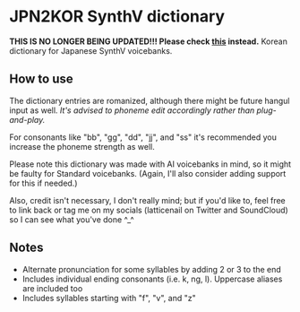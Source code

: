 # JPN2KOR SynthV dictionary
**THIS IS NO LONGER BEING UPDATED!!! Please check [this](https://github.com/latticenail/korean-dicts-synthv) instead.**
Korean dictionary for Japanese SynthV voicebanks.
## How to use
The dictionary entries are romanized, although there might be future hangul input as well. *It's advised to phoneme edit accordingly rather than plug-and-play.*

For consonants like "bb", "gg", "dd", "jj", and "ss" it's recommended you increase the phoneme strength as well.

Please note this dictionary was made with AI voicebanks in mind, so it might be faulty for Standard voicebanks. (Again, I'll also consider adding support for this if needed.)

Also, credit isn't necessary, I don't really mind; but if you'd like to, feel free to link back or tag me on my socials (latticenail on Twitter and SoundCloud) so I can see what you've done ^_^
## Notes
* Alternate pronunciation for some syllables by adding 2 or 3 to the end
* Includes individual ending consonants (i.e. k, ng, l). Uppercase aliases are included too
* Includes syllables starting with "f", "v", and "z"
